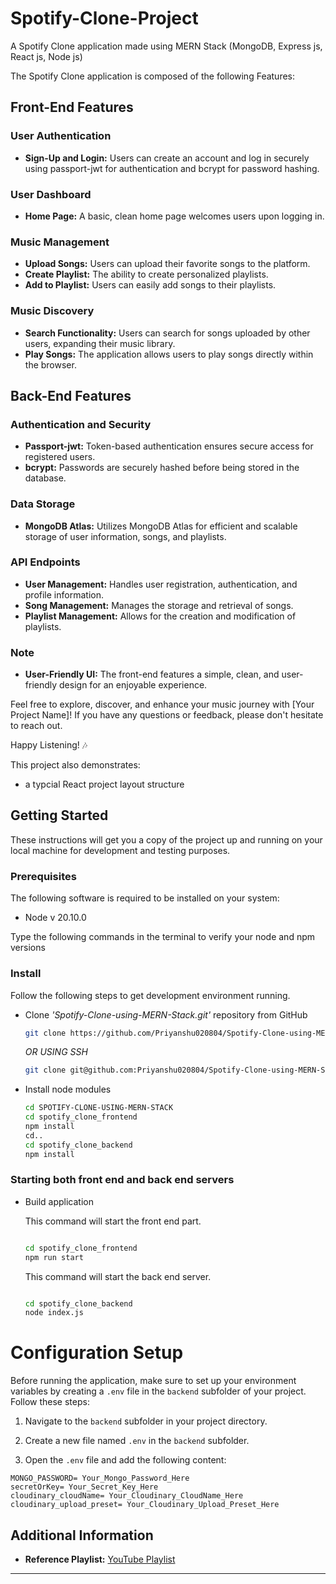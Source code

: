 # Spotify-Clone-Project

A Spotify Clone application made using MERN Stack (MongoDB, Express js, React js, Node js)

The Spotify Clone application is composed of the following Features:

## Front-End Features

### User Authentication

- **Sign-Up and Login:** Users can create an account and log in securely using passport-jwt for authentication and bcrypt for password hashing.

### User Dashboard

- **Home Page:** A basic, clean home page welcomes users upon logging in.

### Music Management

- **Upload Songs:** Users can upload their favorite songs to the platform.
- **Create Playlist:** The ability to create personalized playlists.
- **Add to Playlist:** Users can easily add songs to their playlists.

### Music Discovery

- **Search Functionality:** Users can search for songs uploaded by other users, expanding their music library.
- **Play Songs:** The application allows users to play songs directly within the browser.

## Back-End Features

### Authentication and Security

- **Passport-jwt:** Token-based authentication ensures secure access for registered users.
- **bcrypt:** Passwords are securely hashed before being stored in the database.

### Data Storage

- **MongoDB Atlas:** Utilizes MongoDB Atlas for efficient and scalable storage of user information, songs, and playlists.

### API Endpoints

- **User Management:** Handles user registration, authentication, and profile information.
- **Song Management:** Manages the storage and retrieval of songs.
- **Playlist Management:** Allows for the creation and modification of playlists.

### Note

- **User-Friendly UI:** The front-end features a simple, clean, and user-friendly design for an enjoyable experience.

Feel free to explore, discover, and enhance your music journey with [Your Project Name]! If you have any questions or feedback, please don't hesitate to reach out.

Happy Listening! 🎶


This project also demonstrates:

* a typcial React project layout structure


## Getting Started

These instructions will get you a copy of the project up and running on your local machine for development and testing purposes.

### Prerequisites

The following software is required to be installed on your system:

* Node v 20.10.0

Type the following commands in the terminal to verify your node and npm versions

### Install

Follow the following steps to get development environment running.

* Clone _'Spotify-Clone-using-MERN-Stack.git'_ repository from GitHub

  ```bash
  git clone https://github.com/Priyanshu020804/Spotify-Clone-using-MERN-Stack.git
  ```

   _OR USING SSH_

  ```bash
  git clone git@github.com:Priyanshu020804/Spotify-Clone-using-MERN-Stack.git
  ```

* Install node modules

   ```bash
   cd SPOTIFY-CLONE-USING-MERN-STACK
   cd spotify_clone_frontend
   npm install
   cd..
   cd spotify_clone_backend
   npm install
   ```


### Starting both front end and back end servers

* Build application

  This command will start the front end part.

  ```bash
  
  cd spotify_clone_frontend
  npm run start

  ```
  This command will start the back end server.
  
   ```bash
  
  cd spotify_clone_backend
  node index.js

  ```

# Configuration Setup

Before running the application, make sure to set up your environment variables by creating a `.env` file in the `backend` subfolder of your project. Follow these steps:

1. Navigate to the `backend` subfolder in your project directory.

2. Create a new file named `.env` in the `backend` subfolder.

3. Open the `.env` file and add the following content:

```env
MONGO_PASSWORD= Your_Mongo_Password_Here
secretOrKey= Your_Secret_Key_Here
cloudinary_cloudName= Your_Cloudinary_CloudName_Here
cloudinary_upload_preset= Your_Cloudinary_Upload_Preset_Here
```


## Additional Information

- **Reference Playlist:** [YouTube Playlist](https://www.youtube.com/playlist?list=PLY7exrvAQSeuh1_V-b4Sj-4Fhe03noob1)


---


